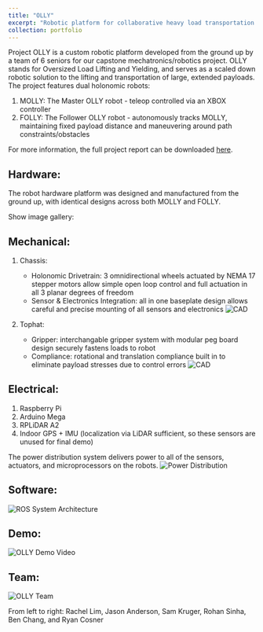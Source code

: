 ```yaml
---
title: "OLLY"
excerpt: "Robotic platform for collaborative heavy load transportation and obstacle avoidance<br/><img src='/images/olly_labeled_500.png'>"
collection: portfolio
---
```


Project OLLY is a custom robotic platform developed from the ground up by a team of 6 seniors for our capstone mechatronics/robotics project. OLLY stands for Oversized Load Lifting and Yielding, and serves as a scaled down robotic solution to the lifting and transportation of large, extended payloads. The project features dual holonomic robots:
1. MOLLY: The Master OLLY robot - teleop controlled via an XBOX controller
2. FOLLY: The Follower OLLY robot - autonomously tracks MOLLY, maintaining fixed payload distance and maneuvering around path constraints/obstacles


For more information, the full project report can be downloaded [here](http://benchang.us/files/Project_Olly_final_report.pdf).


Hardware:
---------
The robot hardware platform was designed and manufactured from the ground up, with identical designs across both MOLLY and FOLLY.

Show image gallery:

## Mechanical:
1. Chassis:
	* Holonomic Drivetrain: 3 omnidirectional wheels actuated by NEMA 17 stepper motors allow simple open loop control and full actuation in all 3 planar degrees of freedom
	* Sensor & Electronics Integration: all in one baseplate design allows careful and precise mounting of all sensors and electronics
![CAD](/images/olly_cad.jpg)

2. Tophat: 
	* Gripper: interchangable gripper system with modular peg board design securely fastens loads to robot
	* Compliance: rotational and translation compliance built in to eliminate payload stresses due to control errors 
![CAD](/images/olly_cad.jpg)

## Electrical:
1. Raspberry Pi
2. Arduino Mega
3. RPLiDAR A2
4. Indoor GPS + IMU (localization via LiDAR sufficient, so these sensors are unused for final demo)


The power distribution system delivers power to all of the sensors, actuators, and microprocessors on the robots.
![Power Distribution](/images/olly_power.jpg)


Software:
---------
![ROS System Architecture](/images/olly_system.jpg)


Demo:
-----
![OLLY Demo Video](youtube_vid_link)


Team:
-----
![OLLY Team](/images/olly_team.jpg)

From left to right: Rachel Lim, Jason Anderson, Sam Kruger, Rohan Sinha, Ben Chang, and Ryan Cosner